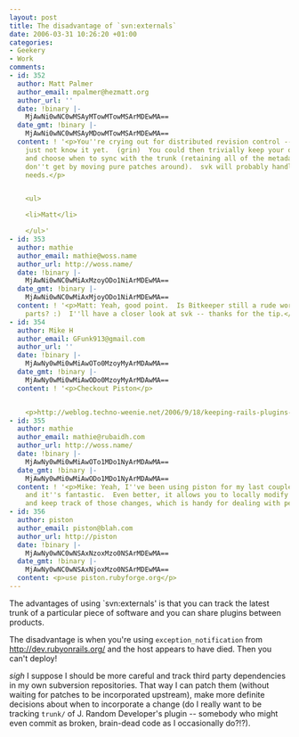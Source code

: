 ```yaml
---
layout: post
title: The disadvantage of `svn:externals`
date: 2006-03-31 10:26:20 +01:00
categories:
- Geekery
- Work
comments:
- id: 352
  author: Matt Palmer
  author_email: mpalmer@hezmatt.org
  author_url: ''
  date: !binary |-
    MjAwNi0wNC0wMSAyMTowMTowMSArMDEwMA==
  date_gmt: !binary |-
    MjAwNi0wNC0wMSAyMDowMTowMSArMDEwMA==
  content: ! '<p>You''re crying out for distributed revision control -- you might
    just not know it yet.  (grin)  You could then trivially keep your own repositories,
    and choose when to sync with the trunk (retaining all of the metadata, which you
    don''t get by moving pure patches around).  svk will probably handle most of your
    needs.</p>


    <ul>

    <li>Matt</li>

    </ul>'
- id: 353
  author: mathie
  author_email: mathie@woss.name
  author_url: http://woss.name/
  date: !binary |-
    MjAwNi0wNC0wMiAxMzoyODo1NiArMDEwMA==
  date_gmt: !binary |-
    MjAwNi0wNC0wMiAxMjoyODo1NiArMDEwMA==
  content: ! '<p>Matt: Yeah, good point.  Is Bitkeeper still a rude word ''round these
    parts? :)  I''ll have a closer look at svk -- thanks for the tip.</p>'
- id: 354
  author: Mike H
  author_email: GFunk913@gmail.com
  author_url: ''
  date: !binary |-
    MjAwNy0wMi0wMiAwOTo0MzoyMyArMDAwMA==
  date_gmt: !binary |-
    MjAwNy0wMi0wMiAwODo0MzoyMyArMDAwMA==
  content: ! '<p>Checkout Piston</p>


    <p>http://weblog.techno-weenie.net/2006/9/18/keeping-rails-plugins-up-to-date</p>'
- id: 355
  author: mathie
  author_email: mathie@rubaidh.com
  author_url: http://woss.name/
  date: !binary |-
    MjAwNy0wMi0wMiAwOTo1MDo1NyArMDAwMA==
  date_gmt: !binary |-
    MjAwNy0wMi0wMiAwODo1MDo1NyArMDAwMA==
  content: ! '<p>Mike: Yeah, I''ve been using piston for my last couple of projects
    and it''s fantastic.  Even better, it allows you to locally modify the plugins
    and keep track of those changes, which is handy for dealing with pending bugfixes.</p>'
- id: 356
  author: piston
  author_email: piston@blah.com
  author_url: http://piston
  date: !binary |-
    MjAwNy0wNC0wNSAxNzoxMzo0NSArMDEwMA==
  date_gmt: !binary |-
    MjAwNy0wNC0wNSAxNjoxMzo0NSArMDEwMA==
  content: <p>use piston.rubyforge.org</p>
---
```

The advantages of using `svn:externals' is that you can track the latest trunk of a particular piece of software and you can share plugins between products.

The disadvantage is when you're using `exception_notification` from http://dev.rubyonrails.org/ and the host appears to have died.  Then you can't deploy!

*sigh* I suppose I should be more careful and track third party dependencies in my own subversion repositories.  That way I can patch them (without waiting for patches to be incorporated upstream), make more definite decisions about when to incorporate a change (do I really want to be tracking `trunk/` of J. Random Developer's plugin -- somebody who might even commit as broken, brain-dead code as I occasionally do?!?).
